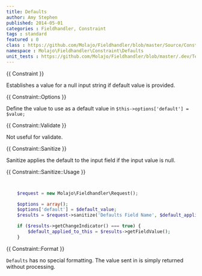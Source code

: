```yaml
---
title: Defaults
author: Amy Stephen
published: 2014-05-01
categories : Fieldhandler, Constraint
tags : standard
featured : 0
class : https://github.com/Molajo/Fieldhandler/blob/master/Source/Constraint/Defaults.php
namespace : Molajo\Fieldhandler\Constraint\Defaults
unit_tests : https://github.com/Molajo/Fieldhandler/blob/master/.dev/Tests/DefaultsTest.php
---
```


{{ Constraint }}

Establishes a value for a null input string if default value is provided.

{{ Constraint::Options }}

Define the value to use as a default value in `$this->options['default'] = $value;`

{{ Constraint::Validate }}

Not useful for validate.

{{ Constraint::Sanitize }}

Sanitize applies the default to the input field if the input value is null.

{{ Constraint::Sanitize::Usage }}

```php


    $request = new Molajo\Fieldhandler\Request();

    $options = array();
    $options['default'] = $default_value;
    $results = $request->sanitize('Defaults Field Name', $default_applied_to_this, 'Defaults', $options);

    if ($results->getChangeIndicator() === true) {
        $default_applied_to_this = $results->getFieldValue();
    }

```

{{ Constraint::Format }}

`Defaults` has no special formatting. The value sent in is simply returned without processing.
